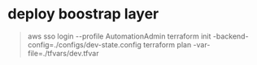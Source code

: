 # deploy boostrap layer 

> aws sso login --profile AutomationAdmin
> terraform init -backend-config=./configs/dev-state.config
> terraform plan -var-file=./tfvars/dev.tfvar